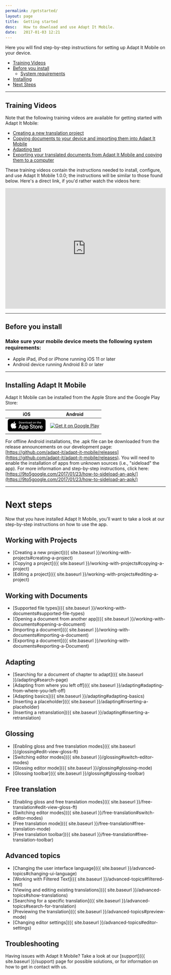 ```yaml
---
permalink: /getstarted/
layout: page
title:  Getting started
desc:   How to download and use Adapt It Mobile.
date:   2017-01-03 12:21
---
```


Here you will find step-by-step instructions for setting up Adapt It Mobile on your device.

* [Training Videos](#training-videos)
* [Before you install](#before-you-install)
  * [System requirements](#system-requirements)
* [Installing](#installing-adapt-it-mobile)
* [Next Steps](#next-steps)

----

<a id="training-videos"></a>

## Training Videos

Note that the following training videos are available for getting started with Adapt It Mobile:

- [Creating a new translation project](https://vimeo.com/286247732)
- [Copying documents to your device and importing them into Adapt It Mobile](https://vimeo.com/286247997)
- [Adapting text](https://vimeo.com/286248259)
- [Exporting your translated documents from Adapt It Mobile and copying them to a computer](https://vimeo.com/287095922)

These training videos contain the instructions needed to install, configure, and use Adapt It Mobile 1.0.0; the instructions will be similar to those found below. Here's a direct link, if you'd rather watch the videos here:

<div style='padding:75% 0 0 0;position:relative;'><iframe src='https://vimeo.com/showcase/5368477/embed' allowfullscreen frameborder='0' style='position:absolute;top:0;left:0;width:100%;height:100%;'></iframe></div>

----

<a id="before-you-install"></a>

## Before you install 

<a id="system-requirements"></a>

### Make sure your mobile device meets the following system requirements: 

- Apple iPad, iPod or iPhone running iOS 11 or later
- Android device running Android 8.0 or later

---

<a id="installing-adapt-it-mobile"></a>

## Installing Adapt It Mobile 

Adapt It Mobile can be installed from the Apple Store and the Google Play Store:

| iOS        | Android           |
|:-------------:|:-------------:| 
| <a href='https://itunes.apple.com/us/app/adapt-it-mobile/id1031605993?ls=1&mt=8'><img alt='Download on the App Store' src='https://raw.githubusercontent.com/adapt-it/adapt-it-mobile/gh-pages/assets/img/Download_on_the_App_Store_Badge_US-UK_RGB_blk_092917.png' /></a>     | <a href='https://play.google.com/store/apps/details?id=org.adaptit.adaptitmobile&pcampaignid=MKT-Other-global-all-co-prtnr-py-PartBadge-Mar2515-1'><img alt='Get it on Google Play' height='60' width='155' src='https://play.google.com/intl/en_us/badges/images/generic/en_badge_web_generic.png'/></a> |

For offline Android installations, the .apk file can be downloaded from the release announcements on our development page: [https://github.com/adapt-it/adapt-it-mobile/releases](https://github.com/adapt-it/adapt-it-mobile/releases). You will need to enable the installation of apps from unknown sources (i.e., "sideload" the app). For more information and step-by-step instructions, click here: [https://9to5google.com/2017/01/23/how-to-sideload-an-apk/](https://9to5google.com/2017/01/23/how-to-sideload-an-apk/)

----

<a id="next-steps"></a>

# Next steps 

Now that you have installed Adapt It Mobile, you'll want to take a look at our step-by-step instructions on how to use the app.

## Working with Projects

* [Creating a new project]({{ site.baseurl }}/working-with-projects#creating-a-project)
* [Copying a project]({{ site.baseurl }}/working-with-projects#copying-a-project)
* [Editing a project]({{ site.baseurl }}/working-with-projects#editing-a-project)

## Working with Documents

* [Supported file types]({{ site.baseurl }}/working-with-documents#supported-file-types)
* [Opening a document from another app]({{ site.baseurl }}/working-with-documents#opening-a-document)
* [Importing a document]({{ site.baseurl }}/working-with-documents#importing-a-document)
* [Exporting a document]({{ site.baseurl }}/working-with-documents#exporting-a-Document)

## Adapting

* [Searching for a document of chapter to adapt]({{ site.baseurl }}/adapting#search-page)
* [Adapting from where you left off]({{ site.baseurl }}/adapting#adapting-from-where-you-left-off)
* [Adapting basics]({{ site.baseurl }}/adapting#adapting-basics)
* [Inserting a placeholder]({{ site.baseurl }}/adapting#inserting-a-placeholder)
* [Inserting a retranslation]({{ site.baseurl }}/adapting#inserting-a-retranslation)

## Glossing

* [Enabling gloss and free translation modes]({{ site.baseurl }}/glossing#edit-view-gloss-ft)
* [Switching editor modes]({{ site.baseurl }}/glossing#switch-editor-modes)
* [Glossing editor mode]({{ site.baseurl }}/glossing#glossing-mode)
* [Glossing toolbar]({{ site.baseurl }}/glossing#glossing-toolbar)

## Free translation

* [Enabling gloss and free translation modes]({{ site.baseurl }}/free-translation#edit-view-gloss-ft)
* [Switching editor modes]({{ site.baseurl }}/free-translation#switch-editor-modes)
* [Free translation mode]({{ site.baseurl }}/free-translation#free-translation-mode)
* [Free translation toolbar]({{ site.baseurl }}/free-translation#free-translation-toolbar)

## Advanced topics

* [Changing the user interface language]({{ site.baseurl }}/advanced-topics#changing-ui-language)
* [Working with Filtered Text]({{ site.baseurl }}/advanced-topics#filtered-text)
* [Viewing and editing existing translations]({{ site.baseurl }}/advanced-topics#show-translations)
* [Searching for a specific translation]({{ site.baseurl }}/advanced-topics#search-for-translation)
* [Previewing the translation]({{ site.baseurl }}/advanced-topics#preview-mode)
* [Changing editor settings]({{ site.baseurl }}/advanced-topics#editor-settings)

## Troubleshooting

Having issues with Adapt It Mobile? Take a look at our [support]({{ site.baseurl }}/support) page for possible solutions, or for information on how to get in contact with us.

